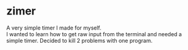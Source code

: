 # zimer
A very simple timer I made for myself.  
I wanted to learn how to get raw input from the terminal and needed a simple timer. Decided to kill 2 problems with one program.

